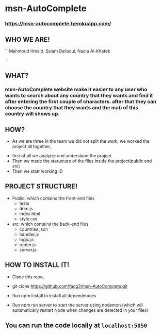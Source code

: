 # msn-AutoComplete

### https://msn-autocomplete.herokuapp.com/

## WHO WE ARE!

`` 
Mahmoud Hmaid, Salam Dallaoul, Nadia Al-Khateb

``

## WHAT?

### msn-AutoComplete website  make it easier to any user who wants to search about any country that they wants and find it after entering the first couple of characters. after that they can choose the country that they wants and the mab of this country will shows up.

## HOW?

* As we are three in the team we did not split the work, we worked the project all together,

- first of all we analyize and understand the project.
- Then we made the staructure of the files inside the project(public and src)
- Then we statr working :D

## PROJECT STRUCTURE!

- Public: which contains the front-end files
	- tests	
	- dom.js	
	- index.html	
	- style.css	
- src: which contains the back-end files
	- countries.json	
	- handler.js
	- logic.js	
	- router.js
	- server.js

## HOW TO INSTALL IT!

- Clone this repo.

- git clone https://github.com/facg3/msn-AutoComplete.git

- Run npm install to install all dependencies

- Run npm run server to start the server using nodemon (which will automatically restart Node when changes are detected in your files)

## You can run the code locally at `` localhost:5050 ``
